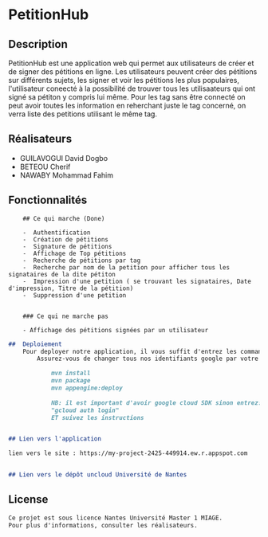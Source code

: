 # PetitionHub

## Description

PetitionHub est une application web qui permet aux utilisateurs de créer et de signer des pétitions en ligne.
Les utilisateurs peuvent créer des pétitions sur différents sujets, les signer et voir les pétitions les plus populaires, 
l'utilisateur coneecté à la possibilité de trouver tous les utilisaateurs qui ont signé sa pétiton y compris lui même.
Pour les tag sans être connecté on peut avoir toutes les information en reherchant juste le tag concerné, on verra liste
des petitions utilisant le même tag. 

## Réalisateurs 
- GUILAVOGUI David Dogbo
- BETEOU Cherif
- NAWABY Mohammad Fahim

## Fonctionnalités

        ## Ce qui marche (Done)

        -  Authentification
        -  Création de pétitions
        -  Signature de pétitions
        -  Affichage de Top pétitions 
        -  Recherche de pétitions par tag
        -  Recherche par nom de la petition pour afficher tous les signataires de la dite pétiton
        -  Impression d'une petition ( se trouvant les signataires, Date d'impression, Titre de la pétition)
        -  Suppression d'une petition 


        ### Ce qui ne marche pas 

        - Affichage des pétitions signées par un utilisateur 

```markdown
##  Deploiement
    Pour deployer notre application, il vous suffit d'entrez les commandes suivantes:
        Assurez-vous de changer tous nos identifiants google par votre identifiant google.

            mvn install
            mvn package
            mvn appengine:deploy
            
            NB: il est important d'avoir google cloud SDK sinon entrez:
            "gcloud auth login" 
            ET suivez les instructions


## Lien vers l'application

lien vers le site : https://my-project-2425-449914.ew.r.appspot.com


## Lien vers le dépôt uncloud Université de Nantes


```

## License

```markdown
Ce projet est sous licence Nantes Université Master 1 MIAGE. 
Pour plus d'informations, consulter les réalisateurs.
```